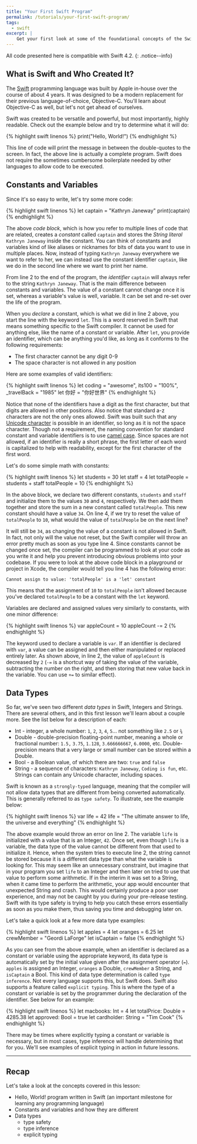 ```yaml
---
title: "Your First Swift Program"
permalink: /tutorials/your-first-swift-program/
tags: 
  - swift
excerpt: |
    Get your first look at some of the foundational concepts of the Swift programming language with the following explanations and examples.
---
```


All code presented here is compatible with Swift 4.2.
{: .notice--info}

## What is Swift and Who Created It?

The [Swift](https://developer.apple.com/swift/) programming language was built by Apple in-house over the course of about 4 years. It was designed to be a modern replacement for their previous language-of-choice, Objective-C. You'll learn about Objective-C as well, but let's not get ahead of ourselves.

Swift was created to be versatile and powerful, but most importantly, highly readable. Check out the example below and try to determine what it will do:

{% highlight swift linenos %}
print("Hello, World!")
{% endhighlight %}

This line of code will print the message in between the double-quotes to the screen. In fact, the above line is actually a complete program. Swift does not require the sometimes cumbersome boilerplate needed by other languages to allow code to be executed.

## Constants and Variables

Since it's so easy to write, let's try some more code:

{% highlight swift linenos %}
let captain = "Kathryn Janeway"
print(captain)
{% endhighlight %}

The above _code block_, which is how you refer to multiple lines of code that are related, creates a _constant_ called `captain` and stores the _String literal_ `Kathryn Janeway` inside the constant. You can think of constants and variables kind of like aliases or nicknames for bits of data you want to use in multiple places. Now, instead of typing `Kathryn Janeway` everywhere we want to refer to her, we can instead use the constant identifier `captain`, like we do in the second line where we want to print her name.

From line 2 to the end of the program, the _identifier_ `captain` will always refer to the string `Kathryn Janeway`. That is the main difference between constants and variables. The value of a constant cannot change once it is set, whereas a variable's value is well, variable. It can be set and re-set over the life of the program.

When you _declare_ a constant, which is what we did in line 2 above, you start the line with the keyword `let`. This is a word reserved in Swift that means something specific to the Swift compiler. It cannot be used for anything else, like the name of a constant or variable. After `let`, you provide an identifier, which can be anything you'd like, as long as it conforms to the following requirements:

* The first character cannot be any digit 0-9
* The space character is not allowed in any position

Here are some examples of valid identifiers:

{% highlight swift linenos %}
let coding = "awesome", its100 = "100%", _travelBack = "1985"
let 你好 = "你好世界"
{% endhighlight %}

Notice that none of the identifiers have a digit as the first character, but that digits are allowed in other positions. Also notice that standard a-z characters are not the only ones allowed. Swift was built such that any [Unicode character](http://www.unicode.org/versions/Unicode8.0.0/) is possible in an identifier, so long as it is not the space character. Though not a requirement, the naming convention for standard constant and variable identifiers is to use [camel case](https://en.wikipedia.org/wiki/CamelCase). Since spaces are not allowed, if an identifier is really a short phrase, the first letter of each word is capitalized to help with readability, except for the first character of the first word.

Let's do some simple math with constants:

{% highlight swift linenos %}
let students = 30
let staff = 4
let totalPeople = students + staff
totalPeople = 10
{% endhighlight %}

In the above block, we declare two different constants, `students` and `staff` and initialize them to the values `30` and `4`, respectively. We then add them together and store the sum in a new constant called `totalPeople`. This new constant should have a value `34`. On line 4, if we try to reset the value of `totalPeople` to `10`, what would the value of `totalPeople` be on the next line?

It will still be `34`, as changing the value of a constant is not allowed in Swift. In fact, not only will the value not reset, but the Swift compiler will throw an error pretty much as soon as you type line 4. Since constants cannot be changed once set, the compiler can be programmed to look at your code as you write it and help you prevent introducing obvious problems into your codebase. If you were to look at the above code block in a playground or project in Xcode, the compiler would tell you line 4 has the following error:

`Cannot assign to value: 'totalPeople' is a 'let' constant`

This means that the assignment of `10` to `totalPeople` isn't allowed because you've declared `totalPeople` to be a constant with the `let` keyword.

Variables are declared and assigned values very similarly to constants, with one minor difference:

{% highlight swift linenos %}
var appleCount = 10
appleCount -= 2
{% endhighlight %}

The keyword used to declare a variable is `var`. If an identifier is declared with `var`, a value can be assigned and then either manipulated or replaced entirely later. As shown above, in line 2, the value of `appleCount` is decreased by `2` (`-=` is a shortcut way of taking the value of the variable, subtracting the number on the right, and then storing that new value back in the variable. You can use `+=` to similar effect).

## Data Types

So far, we've seen two different _data types_ in Swift, Integers and Strings. There are several others, and in this first lesson we'll learn about a couple more. See the list below for a description of each:

* Int - integer, a whole number: `1`, `2`, `3`, `4`, `5`... not something like `2.5` or `¾`
* Double - double-precision floating-point number, meaning a whole or fractional number: `1.5,` `3.75`, `1.128`, `3.666666667`, `6.0000`, etc. Double-precision means that a very large or small number can be stored within a Double.
* Bool - a Boolean value, of which there are two: `true` and `false`
* String - a sequence of characters: `Kathryn Janeway`, `Coding is fun`, etc. Strings can contain any Unicode character, including spaces.

Swift is known as a `strongly-typed` language, meaning that the compiler will not allow data types that are different from being converted automatically. This is generally referred to as `type safety`. To illustrate, see the example below:

{% highlight swift linenos %}
var life = 42
life = "The ultimate answer to life, the universe and everything"
{% endhighlight %}

The above example would throw an error on line 2. The variable `life` is initialized with a value that is an Integer, `42`. Once set, even though `life` is a variable, the data type of the value cannot be different from that used to initialize it. Hence, when the system tries to execute line 2, the string cannot be stored because it is a different data type than what the variable is looking for. This may seem like an unnecessary constraint, but imagine that in your program you set `life` to an Integer and then later on tried to use that value to perform some arithmetic. If in the interim it was set to a String, when it came time to perform the arithmetic, your app would encounter that unexpected String and crash. This would certainly produce a poor user experience, and may not be caught by you during your pre-release testing. Swift with its type safety is trying to help you catch these errors essentially as soon as you make them, thus saving you time and debugging later on.

Let's take a quick look at a few more data type examples:

{% highlight swift linenos %}
let apples = 4
let oranges = 6.25
let crewMember = "Geordi LaForge"
let isCaptain = false
{% endhighlight %}

As you can see from the above example, when an identifier is declared as a constant or variable using the appropriate keyword, its data type is automatically set by the initial value given after the assignment operator (`=`). `apples` is assigned an Integer, `oranges` a Double, `crewMember` a String, and `isCaptain` a Bool. This kind of data type determination is called `type inference`. Not every language supports this, but Swift does. Swift also supports a feature called `explicit typing`. This is where the type of a constant or variable is set by the programmer during the declaration of the identifier. See below for an example:

{% highlight swift linenos %}
let macbooks: Int = 4
let totalPrice: Double = 4285.38
let approved: Bool = true
let cardholder: String = "Tim Cook"
{% endhighlight %}

There may be times where explicitly typing a constant or variable is necessary, but in most cases, type inference will handle determining that for you. We'll see examples of explicit typing in action in future lessons.

---

## Recap

Let's take a look at the concepts covered in this lesson:

* Hello, World! program written in Swift (an important milestone for learning any programming language)
* Constants and variables and how they are different
* Data types
    * type safety
    * type inference
    * explicit typing